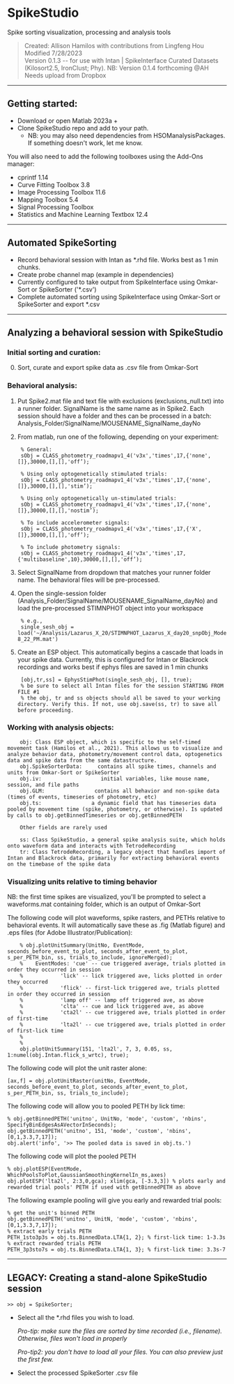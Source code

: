 # SpikeStudio
Spike sorting visualization, processing and analysis tools

> Created: Allison Hamilos with contributions from Lingfeng Hou<br>
> Modified 7/28/2023<br>
> Version 0.1.3 -- for use with Intan | SpikeInterface Curated Datasets (Kilosort2.5, IronClust; Phy). 
> NB: Version 0.1.4 forthcoming @AH Needs upload from Dropbox

-------------------------
## Getting started:

- Download or open Matlab 2023a + 
- Clone SpikeStudio repo and add to your path.     
    - NB: you may also need dependencies from HSOManalysisPackages. If something doesn't work, let me know.

You will also need to add the following toolboxes using the Add-Ons manager:

- cprintf 1.14
- Curve Fitting Toolbox 3.8
- Image Processing Toolbox 11.6
- Mapping Toolbox 5.4
- Signal Processing Toolbox
- Statistics and Machine Learning Textbox 12.4

--------------------------
## Automated SpikeSorting

- Record behavioral session with Intan as *.rhd file. Works best as 1 min chunks.
- Create probe channel map (example in dependencies)
- Currently configured to take output from SpikeInterface using Omkar-Sort or SpikeSorter ('*.csv')
- Complete automated sorting using SpikeInterface using Omkar-Sort or SpikeSorter and export *.csv

---------------------------
## Analyzing a behavioral session with SpikeStudio

### Initial sorting and curation:
0. Sort, curate and export spike data as .csv file from Omkar-Sort

### Behavioral analysis:
1. Put Spike2.mat file and text file with exclusions (exclusions_null.txt) into a runner folder. SignalName is the same name as in Spike2. Each session should have a folder and thes can be processed in a batch:
    Analysis_Folder/SignalName/MOUSENAME_SignalName_dayNo

2. From matlab, run one of the following, depending on your experiment:

        % General:
        sObj = CLASS_photometry_roadmapv1_4('v3x','times',17,{'none',[]},30000,[],[],'off’);

        % Using only optogenetically stimulated trials:
        sObj = CLASS_photometry_roadmapv1_4('v3x','times',17,{'none',[]},30000,[],[],'stim’);

        % Using only optogenetically un-stimulated trials:
        sObj = CLASS_photometry_roadmapv1_4('v3x','times',17,{'none',[]},30000,[],[],'nostim’);

        % To include accelerometer signals:
        sObj = CLASS_photometry_roadmapv1_4('v3x','times',17,{'X',[]},30000,[],[],'off’);

        % To include photometry signals:
        sObj = CLASS_photometry_roadmapv1_4('v3x','times',17,{'multibaseline',10},30000,[],[],'off’);

4. Select SignalName from dropdown that matches your runner folder name. The behavioral files will be pre-processed.

5. Open the single-session folder (Analysis_Folder/SignalName/MOUSENAME_SignalName_dayNo) and load the pre-processed STIMNPHOT object into your workspace

        % e.g.,
        single_sesh_obj = load('~/Analysis/Lazarus_X_20/STIMNPHOT_Lazarus_X_day20_snpObj_Modetimes_1bins_nm1Condoff_07_13_23__ 8_22_PM.mat')

6. Create an ESP object. This automatically begins a cascade that loads in your spike data. Currently, this is configured for Intan or Blackrock recordings and works best if ephys files are saved in 1 min chunks

        [obj,tr,ss] = EphysStimPhot(single_sesh_obj, [], true);
        % be sure to select all Intan files for the session STARTING FROM FILE #1
        % the obj, tr and ss objects should all be saved to your working directory. Verify this. If not, use obj.save(ss, tr) to save all before proceeding.

### Working with analysis objects:

        obj: Class ESP object, which is specific to the self-timed movement task (Hamilos et al., 2021). This allows us to visualize and analyze behavior data, photometry/movement control data, optogenetics data and spike data from the same datastructure. 
        obj.SpikeSorterData:     contains all spike times, channels and units from Omkar-Sort or SpikeSorter
        obj.iv:                   initial variables, like mouse name, session, and file paths
        obj.GLM:                contains all behavior and non-spike data (times of events, timeseries of photometry, etc)
        obj.ts:                a dynamic field that has timeseries data pooled by movement time (spike, photometry, or otherwise). Is updated by calls to obj.getBinnedTimeseries or obj.getBinnedPETH

        Other fields are rarely used

        ss: Class SpikeStudio, a general spike analysis suite, which holds onto waveform data and interacts with TetrodeRecording
        tr: Class TetrodeRecording, a legacy object that handles import of Intan and Blackrock data, primarily for extracting behavioral events on the timebase of the spike data

### Visualizing units relative to timing behavior
NB: the first time spikes are visualized, you'll be prompted to select a waveforms.mat containing folder, which is an output of Omkar-Sort

The following code will plot waveforms, spike rasters, and PETHs relative to behavioral events. It will automatically save these as .fig (Matlab figure) and .eps files (for Adobe Illustrator/Publication):

        % obj.plotUnitSummary(UnitNo, EventMode, seconds_before_event_to_plot, seconds_after_event_to_plot, s_per_PETH_bin, ss, trials_to_include, ignoreMerged);
        %    EventModes: 'cue' -- cue triggered average, trials plotted in order they occurred in session
        %            'lick' -- lick triggered ave, licks plotted in order they occurred
        %            'flick' -- first-lick triggered ave, trials plotted in order they occurred in session
        %            'lamp off' -- lamp off triggered ave, as above
        %            'clta' -- cue and lick triggered ave, as above
        %            'cta2l' -- cue triggered ave, trials plotted in order of first-time
        %            'lta2l' -- cue triggered ave, trials plotted in order of first-lick time
        %
        %
        obj.plotUnitSummary(151, 'lta2l', 7, 3, 0.05, ss, 1:numel(obj.Intan.flick_s_wrtc), true);

The following code will plot the unit raster alone:

    [ax,f] = obj.plotUnitRaster(unitNo, EventMode, seconds_before_event_to_plot, seconds_after_event_to_plot, s_per_PETH_bin, ss, trials_to_include);

The following code will allow you to pooled PETH by lick time:

    % obj.getBinnedPETH('unitno', UnitNo, 'mode', 'custom', 'nbins', SpecifyBinEdgesAsAVectorInSeconds);
    obj.getBinnedPETH('unitno', 151, 'mode', 'custom', 'nbins', [0,1,3.3,7,17]);
    obj.alert('info', '>> The pooled data is saved in obj.ts.')

The following code will plot the pooled PETH 
    
    % obj.plotESP(EventMode, WhichPoolsToPlot,GaussianSmoothingKernelIn_ms,axes)
    obj.plotESP('lta2l', 2:3,0,gca); xlim(gca, [-3.3,3]) % plots early and rewarded trial pools' PETH if used with getBinnedPETH as above
   
The following example pooling will give you early and rewarded trial pools:

    % get the unit's binned PETH
    obj.getBinnedPETH('unitno', UnitN, 'mode', 'custom', 'nbins', [0,1,3.3,7,17]);
    % extract early trials PETH
    PETH_1sto3p3s = obj.ts.BinnedData.LTA{1, 2}; % first-lick time: 1-3.3s
    % extract rewarded trials PETH
    PETH_3p3sto7s = obj.ts.BinnedData.LTA{1, 3}; % first-lick time: 3.3s-7


---------------------------
## LEGACY: Creating a stand-alone SpikeStudio session

    >> obj = SpikeSorter;
    
- Select all the *.rhd files you wish to load. 

    <i> Pro-tip: make sure the files are sorted by time recorded (i.e., filename). Otherwise, files won't load in properly</i>
    
    <i> Pro-tip2: you don't have to load all your files. You can also preview just the first few.</i>
- Select the processed SpikeSorter .csv file
